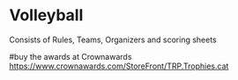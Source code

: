 # Volleyball
Consists of Rules, Teams, Organizers and scoring sheets


#buy the awards at Crownawards
https://www.crownawards.com/StoreFront/TRP.Trophies.cat
